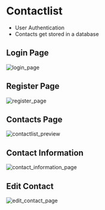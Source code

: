 # Contactlist

* User Authentication
* Contacts get stored in a database

## Login Page
![login_page](https://user-images.githubusercontent.com/71517515/134017719-928ca7db-f6c4-4714-ade5-30bf1b7bad28.PNG)

## Register Page
![register_page](https://user-images.githubusercontent.com/71517515/134017723-5aae6c43-6acb-43c4-95d5-fc7ee2d6df6a.PNG)

## Contacts Page
![contactlist_preview](https://user-images.githubusercontent.com/71517515/134017849-3a9a2a10-130a-4321-ae2d-116e8c0fda67.PNG)

## Contact Information
![contact_information_page](https://user-images.githubusercontent.com/71517515/134017963-8d74198d-d6bb-45ce-9fb8-79f14a68119d.PNG)

## Edit Contact
![edit_contact_page](https://user-images.githubusercontent.com/71517515/134018052-7b30161d-f762-4672-a930-f6cb0e568ae9.PNG)
